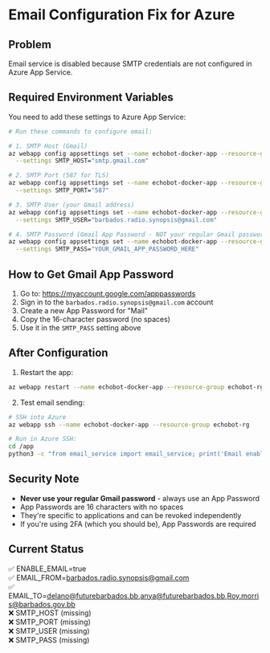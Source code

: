 # Email Configuration Fix for Azure

## Problem
Email service is disabled because SMTP credentials are not configured in Azure App Service.

## Required Environment Variables

You need to add these settings to Azure App Service:

```bash
# Run these commands to configure email:

# 1. SMTP Host (Gmail)
az webapp config appsettings set --name echobot-docker-app --resource-group echobot-rg \
  --settings SMTP_HOST="smtp.gmail.com"

# 2. SMTP Port (587 for TLS)
az webapp config appsettings set --name echobot-docker-app --resource-group echobot-rg \
  --settings SMTP_PORT="587"

# 3. SMTP User (your Gmail address)
az webapp config appsettings set --name echobot-docker-app --resource-group echobot-rg \
  --settings SMTP_USER="barbados.radio.synopsis@gmail.com"

# 4. SMTP Password (Gmail App Password - NOT your regular Gmail password!)
az webapp config appsettings set --name echobot-docker-app --resource-group echobot-rg \
  --settings SMTP_PASS="YOUR_GMAIL_APP_PASSWORD_HERE"
```

## How to Get Gmail App Password

1. Go to: https://myaccount.google.com/apppasswords
2. Sign in to the `barbados.radio.synopsis@gmail.com` account
3. Create a new App Password for "Mail"
4. Copy the 16-character password (no spaces)
5. Use it in the `SMTP_PASS` setting above

## After Configuration

1. Restart the app:
```bash
az webapp restart --name echobot-docker-app --resource-group echobot-rg
```

2. Test email sending:
```bash
# SSH into Azure
az webapp ssh --name echobot-docker-app --resource-group echobot-rg

# Run in Azure SSH:
cd /app
python3 -c "from email_service import email_service; print('Email enabled:', email_service.email_enabled); email_service.send_test_email()"
```

## Security Note

- **Never use your regular Gmail password** - always use an App Password
- App Passwords are 16 characters with no spaces
- They're specific to applications and can be revoked independently
- If you're using 2FA (which you should be), App Passwords are required

## Current Status

✅ ENABLE_EMAIL=true  
✅ EMAIL_FROM=barbados.radio.synopsis@gmail.com  
✅ EMAIL_TO=delano@futurebarbados.bb,anya@futurebarbados.bb,Roy.morris@barbados.gov.bb  
❌ SMTP_HOST (missing)  
❌ SMTP_PORT (missing)  
❌ SMTP_USER (missing)  
❌ SMTP_PASS (missing)  
